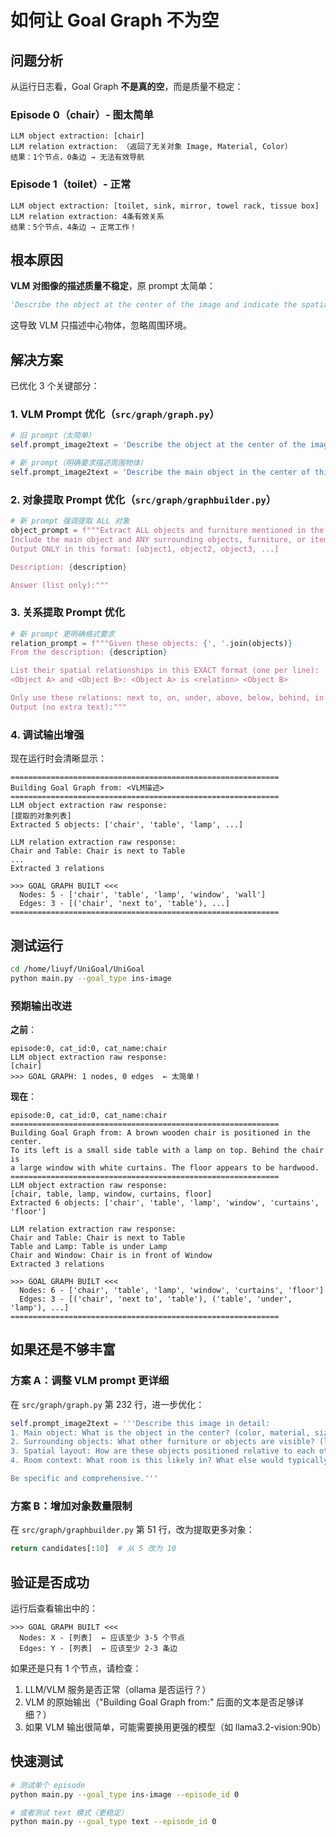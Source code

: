 # 如何让 Goal Graph 不为空

## 问题分析

从运行日志看，Goal Graph **不是真的空**，而是质量不稳定：

### Episode 0（chair）- 图太简单
```
LLM object extraction: [chair]
LLM relation extraction: （返回了无关对象 Image, Material, Color）
结果：1个节点，0条边 → 无法有效导航
```

### Episode 1（toilet）- 正常
```
LLM object extraction: [toilet, sink, mirror, towel rack, tissue box]
LLM relation extraction: 4条有效关系
结果：5个节点，4条边 → 正常工作！
```

## 根本原因

**VLM 对图像的描述质量不稳定**，原 prompt 太简单：
```python
'Describe the object at the center of the image and indicate the spatial relationship between other objects and it.'
```
这导致 VLM 只描述中心物体，忽略周围环境。

## 解决方案

已优化 3 个关键部分：

### 1. VLM Prompt 优化（`src/graph/graph.py`）
```python
# 旧 prompt（太简单）
self.prompt_image2text = 'Describe the object at the center of the image...'

# 新 prompt（明确要求描述周围物体）
self.prompt_image2text = 'Describe the main object in the center of this image, including its color, material, and appearance. Then describe what other objects or furniture are visible around it and their spatial relationships (such as next to, on, under, behind, in front of). Be specific and mention at least 2-3 surrounding objects if visible.'
```

### 2. 对象提取 Prompt 优化（`src/graph/graphbuilder.py`）
```python
# 新 prompt 强调提取 ALL 对象
object_prompt = f"""Extract ALL objects and furniture mentioned in the following description. 
Include the main object and ANY surrounding objects, furniture, or items.
Output ONLY in this format: [object1, object2, object3, ...]

Description: {description}

Answer (list only):"""
```

### 3. 关系提取 Prompt 优化
```python
# 新 prompt 更明确格式要求
relation_prompt = f"""Given these objects: {', '.join(objects)}
From the description: {description}

List their spatial relationships in this EXACT format (one per line):
<Object A> and <Object B>: <Object A> is <relation> <Object B>

Only use these relations: next to, on, under, above, below, behind, in front of
Output (no extra text):"""
```

### 4. 调试输出增强

现在运行时会清晰显示：
```
============================================================
Building Goal Graph from: <VLM描述>
============================================================
LLM object extraction raw response:
[提取的对象列表]
Extracted 5 objects: ['chair', 'table', 'lamp', ...]

LLM relation extraction raw response:
Chair and Table: Chair is next to Table
...
Extracted 3 relations

>>> GOAL GRAPH BUILT <<<
  Nodes: 5 - ['chair', 'table', 'lamp', 'window', 'wall']
  Edges: 3 - [('chair', 'next to', 'table'), ...]
============================================================
```

## 测试运行

```bash
cd /home/liuyf/UniGoal/UniGoal
python main.py --goal_type ins-image
```

### 预期输出改进

**之前**：
```
episode:0, cat_id:0, cat_name:chair
LLM object extraction raw response:
[chair]
>>> GOAL GRAPH: 1 nodes, 0 edges  ← 太简单！
```

**现在**：
```
episode:0, cat_id:0, cat_name:chair
============================================================
Building Goal Graph from: A brown wooden chair is positioned in the center. 
To its left is a small side table with a lamp on top. Behind the chair is 
a large window with white curtains. The floor appears to be hardwood.
============================================================
LLM object extraction raw response:
[chair, table, lamp, window, curtains, floor]
Extracted 6 objects: ['chair', 'table', 'lamp', 'window', 'curtains', 'floor']

LLM relation extraction raw response:
Chair and Table: Chair is next to Table
Table and Lamp: Table is under Lamp
Chair and Window: Chair is in front of Window
Extracted 3 relations

>>> GOAL GRAPH BUILT <<<
  Nodes: 6 - ['chair', 'table', 'lamp', 'window', 'curtains', 'floor']
  Edges: 3 - [('chair', 'next to', 'table'), ('table', 'under', 'lamp'), ...]
============================================================
```

## 如果还是不够丰富

### 方案 A：调整 VLM prompt 更详细
在 `src/graph/graph.py` 第 232 行，进一步优化：
```python
self.prompt_image2text = '''Describe this image in detail:
1. Main object: What is the object in the center? (color, material, size)
2. Surrounding objects: What other furniture or objects are visible? (list at least 3-5)
3. Spatial layout: How are these objects positioned relative to each other? (next to, on, under, behind, etc.)
4. Room context: What room is this likely in? What else would typically be nearby?

Be specific and comprehensive.'''
```

### 方案 B：增加对象数量限制
在 `src/graph/graphbuilder.py` 第 51 行，改为提取更多对象：
```python
return candidates[:10]  # 从 5 改为 10
```

## 验证是否成功

运行后查看输出中的：
```
>>> GOAL GRAPH BUILT <<<
  Nodes: X - [列表]  ← 应该至少 3-5 个节点
  Edges: Y - [列表]  ← 应该至少 2-3 条边
```

如果还是只有 1 个节点，请检查：
1. LLM/VLM 服务是否正常（ollama 是否运行？）
2. VLM 的原始输出（"Building Goal Graph from:" 后面的文本是否足够详细？）
3. 如果 VLM 输出很简单，可能需要换用更强的模型（如 llama3.2-vision:90b）

## 快速测试

```bash
# 测试单个 episode
python main.py --goal_type ins-image --episode_id 0

# 或者测试 text 模式（更稳定）
python main.py --goal_type text --episode_id 0
```
